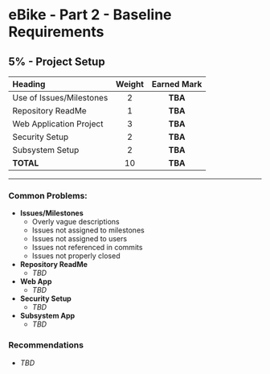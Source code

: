 # eBike - Part 2 - Baseline Requirements

## **5%** - Project Setup

| Heading                  | Weight | Earned Mark |
|:-------------------------|:------:|:-----------:|
| Use of Issues/Milestones |   2    |   **TBA**   |
| Repository ReadMe        |   1    |   **TBA**   |
| Web Application Project  |   3    |   **TBA**   |
| Security Setup           |   2    |   **TBA**   |
| Subsystem Setup          |   2    |   **TBA**   |
| **TOTAL**                |   10   |   **TBA**   |

----

### Common Problems:

- **Issues/Milestones**
  - Overly vague descriptions
  - Issues not assigned to milestones
  - Issues not assigned to users
  - Issues not referenced in commits
  - Issues not properly closed
- **Repository ReadMe**
  - *TBD*
- **Web App**
  - *TBD*
- **Security Setup**
  - *TBD*
- **Subsystem App**
  - *TBD*

### Recommendations

- *TBD*

